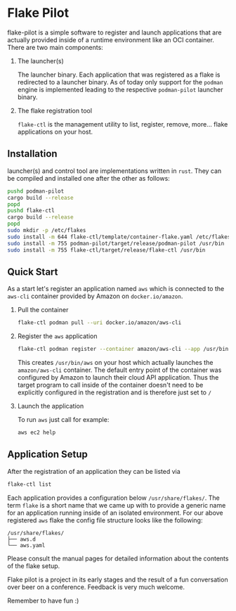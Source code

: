 # Flake Pilot

flake-pilot is a simple software to register and launch applications
that are actually provided inside of a runtime environment like an
OCI container. There are two main components:

1. The launcher(s)

   The launcher binary. Each application that was registered as a
   flake is redirected to a launcher binary. As of today only
   support for the ```podman``` engine is implemented leading to
   the respective ```podman-pilot``` launcher binary.

2. The flake registration tool

   ```flake-ctl``` is the management utility to list, register,
   remove, more... flake applications on your host.

## Installation

launcher(s) and control tool are implementations written in ```rust```.
They can be compiled and installed one after the other as follows:

```bash
pushd podman-pilot
cargo build --release
popd
pushd flake-ctl
cargo build --release
popd
sudo mkdir -p /etc/flakes
sudo install -m 644 flake-ctl/template/container-flake.yaml /etc/flakes
sudo install -m 755 podman-pilot/target/release/podman-pilot /usr/bin
sudo install -m 755 flake-ctl/target/release/flake-ctl /usr/bin
```

## Quick Start

As a start let's register an application named ```aws``` which is
connected to the ```aws-cli``` container provided by Amazon on
```docker.io/amazon```.

1. Pull the container

   ```bash
   flake-ctl podman pull --uri docker.io/amazon/aws-cli
   ```

2. Register the ```aws``` application

   ```bash
   flake-ctl podman register --container amazon/aws-cli --app /usr/bin/aws --target /
   ```

   This creates ```/usr/bin/aws``` on your host which actually
   launches the ```amazon/aws-cli``` container. The default entry
   point of the container was configured by Amazon to launch their
   cloud API application. Thus the target program to call inside
   of the container doesn't need to be explicitly configured in
   the registration and is therefore just set to ```/```

3. Launch the application

   To run ```aws``` just call for example:

   ```bash
   aws ec2 help
   ```

## Application Setup

After the registration of an application they can be listed via

```bash
flake-ctl list
```

Each application provides a configuration below ```/usr/share/flakes/```.
The term ```flake``` is a short name that we came up with to provide
a generic name for an application running inside of an isolated environment.
For our above registered ```aws``` flake the config file structure
looks like the following:

```
/usr/share/flakes/
├── aws.d
└── aws.yaml
```

Please consult the manual pages for detailed information 
about the contents of the flake setup.

Flake pilot is a project in its early stages and the result of
a fun conversation over beer on a conference. Feedback
is very much welcome.

Remember to have fun :)

